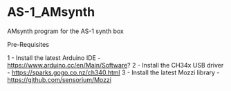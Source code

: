 # AS-1_AMsynth
AMsynth program for the AS-1 synth box

Pre-Requisites

1 - Install the latest Arduino IDE - https://www.arduino.cc/en/Main/Software?
2 - Install the CH34x USB driver - https://sparks.gogo.co.nz/ch340.html
3 - Install the latest Mozzi library - https://github.com/sensorium/Mozzi
